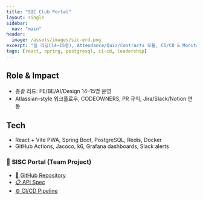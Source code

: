 ```yaml
---
title: "SIC Club Portal"
layout: single
sidebar:
  nav: "main"
header:
  image: /assets/images/sic-erd.png
excerpt: "팀 리딩(14–15명), Attendance/Quiz/Contracts 모듈, CI/CD & Monitoring"
tags: [react, spring, postgresql, ci-cd, leadership]
---
```


## Role & Impact

- 총괄 리드: FE/BE/AI/Design 14–15명 운영
- Atlassian-style 워크플로우, CODEOWNERS, PR 규칙, Jira/Slack/Notion 연동

## Tech

- React + Vite PWA, Spring Boot, PostgreSQL, Redis, Docker
- GitHub Actions, Jacoco, k6, Grafana dashboards, Slack alerts

### 🏢 SISC Portal (Team Project)

- [🔗 GitHub Repository](https://github.com/SISC-IT/sisc-web)
- [📋 API Spec](https://sisc-it.github.io/sisc-web/api/)
- [⚙️ CI/CD Pipeline](https://sisc-it.github.io/sisc-web/devops/)
